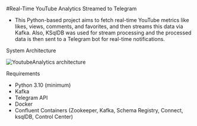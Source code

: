 #Real-Time YouTube Analytics Streamed to Telegram
* This Python-based project aims to fetch real-time YouTube metrics like likes, views, comments, and favorites, and then streams this data via Kafka. Also, KSqlDB was used for stream processing and the processed data is then sent to a Telegram bot for real-time notifications.

System Architecture

![YoutubeAnalytics architecture](https://github.com/Emad-koda/Analytics-Youtube-Emad/assets/157194922/d8df6302-983c-49fa-91b1-0f606e5bbd91)



Requirements
* Python 3.10 (minimum)
* Kafka
* Telegram API
* Docker
* Confluent Containers (Zookeeper, Kafka, Schema Registry, Connect, ksqlDB, Control Center)
